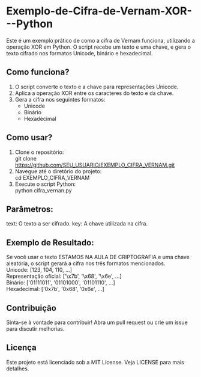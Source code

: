 # Exemplo-de-Cifra-de-Vernam-XOR---Python
Este é um exemplo prático de como a cifra de Vernam funciona, utilizando a operação XOR em Python. O script recebe um texto e uma chave, e gera o texto cifrado nos formatos Unicode, binário e hexadecimal.


## Como funciona?

1. O script converte o texto e a chave para representações Unicode.
2. Aplica a operação XOR entre os caracteres do texto e da chave.
3. Gera a cifra nos seguintes formatos:
   - Unicode
   - Binário
   - Hexadecimal


## Como usar?

1. Clone o repositório:<br>
      git clone https://github.com/SEU_USUARIO/EXEMPLO_CIFRA_VERNAM.git
2. Navegue até o diretório do projeto:<br>
      cd EXEMPLO_CIFRA_VERNAM
3. Execute o script Python:<br>
      python cifra_vernan.py
   

## Parâmetros:

text: O texto a ser cifrado.
key: A chave utilizada na cifra.


## Exemplo de Resultado:
Se você usar o texto ESTAMOS NA AULA DE CRIPTOGRAFIA e uma chave aleatória, o script gerará a cifra nos três formatos mencionados.<br>
   Unicode: [123, 104, 110, ...]<br>
   Representação oficial: ['\x7b', '\x68', '\x6e', ...]<br>
   Binário: ['01111011', '01101000', '01101110', ...]<br>
   Hexadecimal: ['0x7b', '0x68', '0x6e', ...]
   

## Contribuição
Sinta-se à vontade para contribuir! Abra um pull request ou crie um issue para discutir melhorias.


## Licença
Este projeto está licenciado sob a MIT License. Veja LICENSE para mais detalhes.
